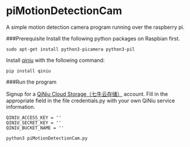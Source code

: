 piMotionDetectionCam
====================

A simple motion detection camera program running over the raspberry pi.

###Prerequisite
Install the following python packages on Raspbian first.

    sudo apt-get install python3-picamera python3-pil

Install [qiniu](https://github.com/qiniu/python-sdk/) with the following command:

    pip install qiniu

###Run the program

Signup for a [QiNiu Cloud Storage（七牛云存储）](http://www.qiniu.com/) account. Fill in the appropriate field in the file credentials.py with your own QiNiu service information.
```
QINIU_ACCESS_KEY = ''
QINIU_SECRET_KEY = ''
QINIU_BUCKET_NAME = ''
```

    python3 piMotionDetectionCam.py
